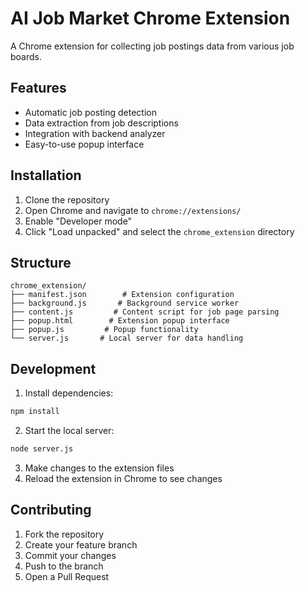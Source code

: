 # AI Job Market Chrome Extension

A Chrome extension for collecting job postings data from various job boards.

## Features

- Automatic job posting detection
- Data extraction from job descriptions
- Integration with backend analyzer
- Easy-to-use popup interface

## Installation

1. Clone the repository
2. Open Chrome and navigate to `chrome://extensions/`
3. Enable "Developer mode"
4. Click "Load unpacked" and select the `chrome_extension` directory

## Structure

```
chrome_extension/
├── manifest.json        # Extension configuration
├── background.js       # Background service worker
├── content.js         # Content script for job page parsing
├── popup.html        # Extension popup interface
├── popup.js         # Popup functionality
└── server.js       # Local server for data handling
```

## Development

1. Install dependencies:
```bash
npm install
```

2. Start the local server:
```bash
node server.js
```

3. Make changes to the extension files
4. Reload the extension in Chrome to see changes

## Contributing

1. Fork the repository
2. Create your feature branch
3. Commit your changes
4. Push to the branch
5. Open a Pull Request 